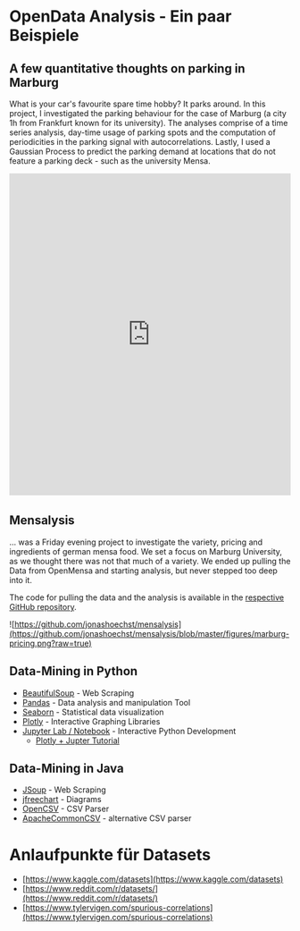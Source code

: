 # OpenData Analysis - Ein paar Beispiele
## A few quantitative thoughts on parking in Marburg

What is your car's favourite spare time hobby? It parks around. In this project, I investigated the parking behaviour for the case of Marburg (a city 1h from Frankfurt known for its university). The analyses comprise of a time series analysis, day-time usage of parking spots and the computation of periodicities in the parking signal with autocorrelations. Lastly, I used a Gaussian Process to predict the parking demand at locations that do not feature a parking deck - such as the university Mensa.

<iframe width="100%" height="576" src="https://media.ccc.de/v/rc3-663787-a_few_quantitative_thoughts_on_parking_in_marburg/oembed" frameborder="0" allowfullscreen>https://media.ccc.de/v/rc3-663787-a_few_quantitative_thoughts_on_parking_in_marburg</iframe>

## Mensalysis

... was a Friday evening project to investigate the variety, pricing and ingredients of german mensa food. We set a focus on Marburg University, as we thought there was not that much of a variety. We ended up pulling the Data from OpenMensa and starting analysis, but never stepped too deep into it.

The code for pulling the data and the analysis is available in the [respective GitHub repository](https://github.com/jonashoechst/mensalysis).

![https://github.com/jonashoechst/mensalysis](https://github.com/jonashoechst/mensalysis/blob/master/figures/marburg-pricing.png?raw=true)


## Data-Mining in Python 

- [BeautifulSoup](https://pypi.org/project/beautifulsoup4/) - Web Scraping
- [Pandas](https://pandas.pydata.org) - Data analysis and manipulation Tool
- [Seaborn](https://seaborn.pydata.org) - Statistical data visualization
- [Plotly](https://plotly.com/graphing-libraries/) - Interactive Graphing Libraries
- [Jupyter Lab / Notebook](https://jupyter.org) - Interactive Python Development
    - [Plotly + Jupter Tutorial](https://plotly.com/python/ipython-notebook-tutorial/)


## Data-Mining in Java

- [JSoup](https://jsoup.org/) - Web Scraping
- [jfreechart](https://www.jfree.org/jfreechart/) - Diagrams
- [OpenCSV](http://opencsv.sourceforge.net/) - CSV Parser
- [ApacheCommonCSV](https://commons.apache.org/proper/commons-csv/) - alternative CSV parser

# Anlaufpunkte für Datasets 

 - [https://www.kaggle.com/datasets](https://www.kaggle.com/datasets)
 - [https://www.reddit.com/r/datasets/](https://www.reddit.com/r/datasets/)
 - [https://www.tylervigen.com/spurious-correlations](https://www.tylervigen.com/spurious-correlations)